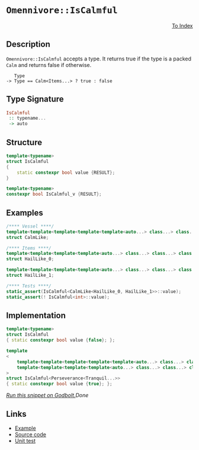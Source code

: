 <!-- Copyright 2024 Feng Mofan
SPDX-License-Identifier: Apache-2.0 -->

# `Omennivore::IsCalmful`

<p style='text-align: right;'><a href="../../../facilities/metafunctions.md#omennivore-is-calmful">To Index</a></p>

## Description

`Omennivore::IsCalmful` accepts a type.
It returns true if the type is a packed `Calm` and returns false if otherwise.

<pre><code>   Type
-> Type == Calm&lt;Items...&gt; ? true : false</code></pre>

## Type Signature

```Haskell
IsCalmful
 :: typename...
 -> auto
```

## Structure

```C++
template<typename>
struct IsCalmful
{
    static constexpr bool value {RESULT};
}

template<typename>
constexpr bool IsCalmful_v {RESULT};
```

## Examples

```C++
/**** Vessel ****/
template<template<template<template<template<auto...> class...> class...> class...> class...>
struct CalmLike;

/**** Items ****/
template<template<template<template<auto...> class...> class...> class...>
struct HailLike_0;

template<template<template<template<auto...> class...> class...> class...>
struct HailLike_1;

/**** Tests ****/
static_assert(IsCalmful<CalmLike<HailLike_0, HailLike_1>>::value);
static_assert(! IsCalmful<int>::value);
```

## Implementation

```C++
template<typename>
struct IsCalmful
{ static constexpr bool value {false}; };

template
<
    template<template<template<template<template<auto...> class...> class...> class...> class...> class Perseverance,
    template<template<template<template<auto...> class...> class...> class...> class...Tranquil
>
struct IsCalmful<Perseverance<Tranquil...>>
{ static constexpr bool value {true}; };
```

[*Run this snippet on Godbolt.*](https://godbolt.org/#z:OYLghAFBqd5QCxAYwPYBMCmBRdBLAF1QCcAaPECAMzwBtMA7AQwFtMQByARg9KtQYEAysib0QXACx8BBAKoBnTAAUAHpwAMvAFYTStJg1DIApACYAQuYukl9ZATwDKjdAGFUtAK4sGe1wAyeAyYAHI%2BAEaYxCAAzACspAAOqAqETgwe3r56KWmOAkEh4SxRMQm2mPYFDEIETMQEWT5%2BXJXVGXUNBEVhkdFxiQr1jc05bcPdvSVlgwCUtqhexMjsHAD0AFTbO7t7%2BzvrJhoAgls7ANQAkixJ9GyCTDUXu0en5wefB28nxycEmFuBgBJlibgIAE8koxWJhQdg/sNiF4HNcFG4xCwqF5aH8TAB2CwXSaOZAXNAMYaYVRJYgXCKoTwXABuYi8mAuBIsVDESgJABFQUSBUK8acAUCnnDTqC3H8LgqLhK7lLZcrgXCwerVVrASqQbrJQaMV4iAA6C3w8kGBQKC1mq3IG12y2xbDWpi2%2B2O53et0e20XZTRJTM6KGVakeWK7XG2Oa8F6jVqpM6k3m13up2el0O/3Zr2ZgO5n05%2B0AFWIhgAjl46Hi3YiCMjUVd0ZjsbiwcHiKHwwxVrLKzW67Q/QjGzLCcT6qTyQIqTS6QymazvByuc32SLYsL8YLd2Kzl9Pj8PpsLthVKw7hzXn9zyfDkfzxcAGqYW1VF7P8WpuP/gm8YpkaQGAbKTCmqg47FjBBYlvmvpFvB45Ni2BAXBitAsEEADWmpWDK7y7NcEoKD%2B2w/MBhr6mBoEgbREFQXBSF5lmrGloWbFoSiGEABJMHQeGYAA%2BhoopEf84E0cmMlptR6bQchHGIWWylqdxpxIrxFwCUJeD4SJXASb8xGXOWn4EOR95abOeDICJObRAQEBtlhWI4rK7nCbKem0MJYmkLpgn%2BQZonGY2bogCAa7snMJkkvZjlfo0EBgGAaLuZ2srBAQ8LRbFmDxYepwcAstCcPEvB%2BBwWikKgnBypY1jEksKwbmYsQ8KQBCaGVCy4SA8SSGaGgABxmGYACcU1cPE41jVw%2BL4tIFUcJIvAsBIGgaKQNV1Q1HC8AoIC7b1tVlaQcCwDAiAgEsBBJKa5CUGgtx0NEoSwpwqhjQAbAAtH9kgXMAyBklIZpmLwmD4EQxB4Ogej8IIIhiOwUgyIIigqOoF2kLobQAO5VkknA8OVlXVX19WcAA8qaT0YagVAXL9gPA6D4MXJDZgXBAHjvfQdLmF1cy8OdWgLBASBvUkH1kBQEBywrIDAFIZh8HQAK9pQEQ0xEwQNBC5O8IbzDEBCdMRNomAOKbpBvQ8BB0wwtAm/jWARF4wBYbQJ3cLwWAsIYwDiJ7eDEHbjhhgHdXUnbpprN1uVVDTtB4BEVaWx4WA082eBbYHpBhsQDJKPygKhxnRh9QsVAGMAChvngmBE3T0I1d1KPCKI4iYz3ONqDThP6KHKDWNY%2BiZydkALKgSQ1AHAPDOgoL8qYzWWGYB2lwjWCzxACx2NHGQuAw7ieC0/gX9M/QxG0eTpAIYytMkqTPwwd%2BlAMExVKfAguijCvuMdoADagjB6MEPoP8H62Ega/PQkxGjf1mFwY%2BbVVgSEphwKqe0aaHTZv9IGIMwYQxGnzCAuBCAkE5J1dBEs64LAQJgJgWAYhH1IINSQsQzRTViCtDQkgzCSD%2BjteIf0pr6E4BtUgW0upmj%2BlwP6Y0pqLT%2BsNOa/C/r4PxodY6p0ep1yurdGW91GbPSVirYWX02CcAaCwZk%2BIAZMA9EYHmU0zRcFGjDOGJBEbI1kGjfu0hB5KGHvjXQmsSZMDJoHHBeD9q8EOgzR6poLgsyIRzEG2Z3FcE8d4jQ/NBby2FnQ2IZhxZGIutLWWqAhbRBesreppSBi5PVrNXaNBaA6xOhAfW%2BNzbGwdkMy21tbb22Lk7RgLs3Yezql7H2fsA7dWDtXNYCzI6n1jjTBOyAk4O1TmtOqGcs7G1zhsiWCMi7dVLuXTAlcQ5GBrqAGpfBG7N1bu3TuDse7BIxqE2QQ88Z1SiWPWum8rCWGnhEQ%2B89F4ZGXqvdekLrA72SXvRGn54DH3/g4M%2BEBXCILaIEaBMxf7v3yBkYllLP6oIpSffFgCEEgLfoymoQCoHFHvkgll2Q2WQPpQ/DBywsHoOkbg6mejOBZJIW44AHivGjX5tQ%2BG5SGHVKlsw1h7DKA4NkfIzxQj8TxCmstWIwjRGSDaEk2mR1bCGMlpda6d0HpMyadYz630OAOM5iwBQzIyTMnyWaDUwxfE0P3oE1GfcAVY3kOEkFOg4ikBiXEimErEkEPphY5mrNVB%2BoDUGkNYaMICxaQrcpsQqlOtqSgCtwsPUNoGIGpISQRLBqmiJUtIkC2hO1iGPWBsjaWxGSOq2Nto4O2mYIV27saaLN9mIf2Ds1nPMuaQfAUd8U7Pxnsg5xcjnp0ztnCEFz87XIdnc1IDyq7POCK8qW7ymBNxbm3DujBflBNjRIQF2NE0jxTQYCFk9oWnLhfVBFC5ODrFXhPLeFh0X1UxQfHFYCmV%2BEJRfGlpLuWwNyB/GoNKn41CFUgvFHK%2BXXz/h0ZlUwyU8omFR0ByCuUwLQSK9q2DM1SoOjKvtFx/WBpZCWqUwwVV%2BJFvQmtTDSAsLYQMTha0DUgGmmaWICR5rWp2hp/EKjdF8ftSdM6snuHxD4UtfEO0xqSFmlwCaZgdFrViLx5JnBGE1JwdDAzbn7W1oWKXNIzhJBAA%3D)$Done$

## Links

- [Example](../../../code/facilities/metafunctions/omennivore/is_calmful/implementation.hpp)
- [Source code](../../../../conceptrodon/omennivore/is_calmful.hpp)
- [Unit test](../../../../tests/unit/metafunctions/omennivore/is_calmful.test.hpp)
